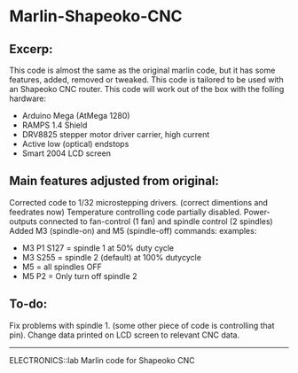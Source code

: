 Marlin-Shapeoko-CNC
===================

Excerp:
-------
This code is almost the same as the original marlin code, but it has some features, added, removed or tweaked.
This code is tailored to be used with an Shapeoko CNC router. This code will work out of the box with the folling hardware:
 - Arduino Mega (AtMega 1280)
 - RAMPS 1.4 Shield
 - DRV8825 stepper motor driver carrier, high current
 - Active low (optical) endstops
 - Smart 2004 LCD screen
 
Main features adjusted from original:
-------------------------------------
Corrected code to 1/32 microstepping drivers. (correct dimentions and feedrates now)
Temperature controlling code partially disabled.
Power-outputs connected to fan-control (1 fan) and spindle control (2 spindles)
Added M3 (spindle-on) and M5 (spindle-off) commands:
examples:
 - M3 P1 S127  = spindle 1 at 50% duty cycle
 - M3 S255      = spindle 2 (default) at 100% dutycycle
 - M5             = all spindles OFF
 - M5 P2         = Only turn off spindle 2

To-do:
------

Fix problems with spindle 1. (some other piece of code is controlling that pin).
Change data printed on LCD screen to relevant CNC data.

 
 
 
---------------------------------------------
ELECTRONICS::lab Marlin code for Shapeoko CNC
